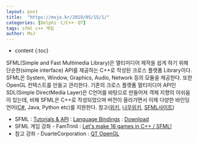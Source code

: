 ```yaml
---
layout: post
title:  "https://msjo.kr/2019/05/15/1/"
categories: [DelphiㆍC/C++ㆍQT]
tags: sfml c++ 게임
author: MsJ
---
```


* content
{:toc}

SFML(Simple and Fast Multimedia Library)은 멀티미디어 제작을 쉽게 하기 위해 단순한(simple interface) API를 제공하는 C++로 작성된 크로스 플랫폼 Library이다. SFML은 System, Window, Graphics, Audio, Network 등의 모듈을 제공한다. 또한 OpenGL 컨텍스트를 만들고 관리한다. 기존의 크로스 플랫폼 멀티미디어 API인 SDL(Simple DirectMedia Layer)은 C언어를 바탕으로 만들어져 객체 지향의 아쉬움이 있는데, 비해 SFML은 C++로 작성되었으며 버전이 올라가면서 이제 다양한 바인딩 언어([C#](https://www.youtube.com/results?search_query=c%23+sfml), Java, Python etc)를 지원한다. 참고([위키](https://ko.wikipedia.org/wiki/SFML), [나무위키](https://namu.wiki/w/SFML), [SFML사이트](https://www.sfml-dev.org))

* SFML : [Tutorials & API](https://www.sfml-dev.org/learn.php) : [Language Bindings](https://www.sfml-dev.org/download/bindings.php) : [Download](https://www.sfml-dev.org/download.php)
* SFML 게임 강좌 - FamTrinli : [Let's make 16 games in C++ / SFML!](https://www.youtube.com/playlist?list=PLB_ibvUSN7mzUffhiay5g5GUHyJRO4DYr)
* 참고 강좌 - DuarteCorporation : [QT OpenGL](https://www.youtube.com/watch?v=W3-SMvMa8D4)
